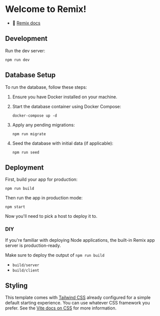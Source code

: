 # Welcome to Remix!

- 📖 [Remix docs](https://remix.run/docs)

## Development

Run the dev server:

```shell
npm run dev
```

## Database Setup

To run the database, follow these steps:

1. Ensure you have Docker installed on your machine.
2. Start the database container using Docker Compose:

   ```shell
   docker-compose up -d
   ```

3. Apply any pending migrations:

   ```shell
   npm run migrate
   ```

4. Seed the database with initial data (if applicable):

   ```shell
   npm run seed
   ```

## Deployment

First, build your app for production:

```shell
npm run build
```

Then run the app in production mode:

```shell
npm start
```

Now you'll need to pick a host to deploy it to.

### DIY

If you're familiar with deploying Node applications, the built-in Remix app server is production-ready.

Make sure to deploy the output of `npm run build`

- `build/server`
- `build/client`

## Styling

This template comes with [Tailwind CSS](https://tailwindcss.com/) already configured for a simple default starting experience. You can use whatever CSS framework you prefer. See the [Vite docs on CSS](https://vitejs.dev/guide/features.html#css) for more information.
